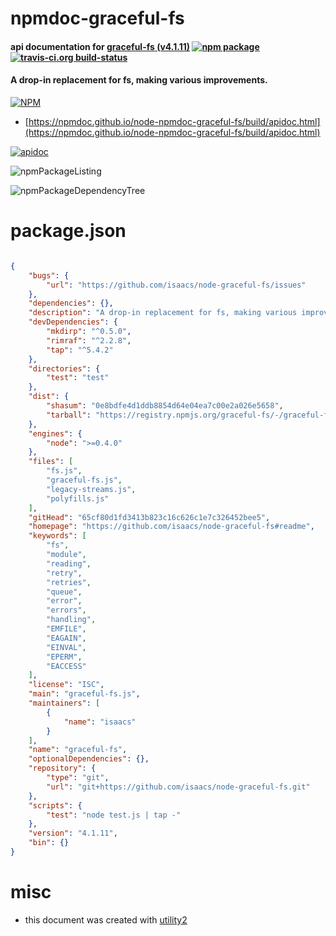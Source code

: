 # npmdoc-graceful-fs

#### api documentation for  [graceful-fs (v4.1.11)](https://github.com/isaacs/node-graceful-fs#readme)  [![npm package](https://img.shields.io/npm/v/npmdoc-graceful-fs.svg?style=flat-square)](https://www.npmjs.org/package/npmdoc-graceful-fs) [![travis-ci.org build-status](https://api.travis-ci.org/npmdoc/node-npmdoc-graceful-fs.svg)](https://travis-ci.org/npmdoc/node-npmdoc-graceful-fs)

#### A drop-in replacement for fs, making various improvements.

[![NPM](https://nodei.co/npm/graceful-fs.png?downloads=true&downloadRank=true&stars=true)](https://www.npmjs.com/package/graceful-fs)

- [https://npmdoc.github.io/node-npmdoc-graceful-fs/build/apidoc.html](https://npmdoc.github.io/node-npmdoc-graceful-fs/build/apidoc.html)

[![apidoc](https://npmdoc.github.io/node-npmdoc-graceful-fs/build/screenCapture.buildCi.browser.%252Ftmp%252Fbuild%252Fapidoc.html.png)](https://npmdoc.github.io/node-npmdoc-graceful-fs/build/apidoc.html)

![npmPackageListing](https://npmdoc.github.io/node-npmdoc-graceful-fs/build/screenCapture.npmPackageListing.svg)

![npmPackageDependencyTree](https://npmdoc.github.io/node-npmdoc-graceful-fs/build/screenCapture.npmPackageDependencyTree.svg)



# package.json

```json

{
    "bugs": {
        "url": "https://github.com/isaacs/node-graceful-fs/issues"
    },
    "dependencies": {},
    "description": "A drop-in replacement for fs, making various improvements.",
    "devDependencies": {
        "mkdirp": "^0.5.0",
        "rimraf": "^2.2.8",
        "tap": "^5.4.2"
    },
    "directories": {
        "test": "test"
    },
    "dist": {
        "shasum": "0e8bdfe4d1ddb8854d64e04ea7c00e2a026e5658",
        "tarball": "https://registry.npmjs.org/graceful-fs/-/graceful-fs-4.1.11.tgz"
    },
    "engines": {
        "node": ">=0.4.0"
    },
    "files": [
        "fs.js",
        "graceful-fs.js",
        "legacy-streams.js",
        "polyfills.js"
    ],
    "gitHead": "65cf80d1fd3413b823c16c626c1e7c326452bee5",
    "homepage": "https://github.com/isaacs/node-graceful-fs#readme",
    "keywords": [
        "fs",
        "module",
        "reading",
        "retry",
        "retries",
        "queue",
        "error",
        "errors",
        "handling",
        "EMFILE",
        "EAGAIN",
        "EINVAL",
        "EPERM",
        "EACCESS"
    ],
    "license": "ISC",
    "main": "graceful-fs.js",
    "maintainers": [
        {
            "name": "isaacs"
        }
    ],
    "name": "graceful-fs",
    "optionalDependencies": {},
    "repository": {
        "type": "git",
        "url": "git+https://github.com/isaacs/node-graceful-fs.git"
    },
    "scripts": {
        "test": "node test.js | tap -"
    },
    "version": "4.1.11",
    "bin": {}
}
```



# misc
- this document was created with [utility2](https://github.com/kaizhu256/node-utility2)
